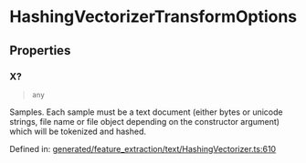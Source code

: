 # HashingVectorizerTransformOptions

## Properties

### X?

> `any`

Samples. Each sample must be a text document (either bytes or unicode strings, file name or file object depending on the constructor argument) which will be tokenized and hashed.

Defined in:  [generated/feature\_extraction/text/HashingVectorizer.ts:610](https://github.com/transitive-bullshit/scikit-learn-ts/blob/122b3c0/packages/sklearn/src/generated/feature_extraction/text/HashingVectorizer.ts#L610)
